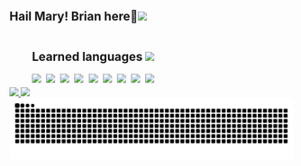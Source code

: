 ## Hail Mary! Brian here👋<img src="https://github.com/user-attachments/assets/fa200e07-d8f6-4191-b291-e6cb34d1820e"/>

<div style="display: inline-block">
  <a href="https://github.com/BrianoFelps">
    <img src="https://github-readme-stats.vercel.app/api/top-langs/?username=brianofelps&layout=compact" style="width:34%;"/>
    <img src="https://github-readme-stats.vercel.app/api?username=brianofelps&show_icons=true&theme=dark" style="width:45%;"/>
  </a>
</div>
<div style="display: inline-block;">
  <h2>
    Learned languages 
    <img src="https://github.com/user-attachments/assets/a44c6823-68e0-4ce4-9ae6-63d9b4559243" style="height:30px"/>
  </h2>
  <div style="display:flex; justify-content:space-between;">
    <img src="https://cdn.jsdelivr.net/gh/devicons/devicon@latest/icons/java/java-original-wordmark.svg" style="height: 40px" />
    <img src="https://cdn.jsdelivr.net/gh/devicons/devicon@latest/icons/javascript/javascript-original.svg" style="height: 35px"/>
    <img src="https://cdn.jsdelivr.net/gh/devicons/devicon@latest/icons/typescript/typescript-original.svg" style="height: 35px"/>
    <img src="https://cdn.jsdelivr.net/gh/devicons/devicon@latest/icons/react/react-original.svg" style="height: 40px" />
    <img src="https://cdn.jsdelivr.net/gh/devicons/devicon@latest/icons/nodejs/nodejs-original-wordmark.svg" style="height: 40px"/>
    <img src="https://cdn.jsdelivr.net/gh/devicons/devicon@latest/icons/php/php-original.svg" style="height: 40px"/>
    <img src="https://cdn.jsdelivr.net/gh/devicons/devicon@latest/icons/mysql/mysql-original.svg" style="height: 40px"/>
    <img src="https://cdn.jsdelivr.net/gh/devicons/devicon@latest/icons/html5/html5-original.svg" style="height: 40px" />
    <img src="https://cdn.jsdelivr.net/gh/devicons/devicon@latest/icons/css3/css3-original.svg" style="height: 40px" />
  </div>
</div>

<picture>
  <source media="(prefers-color-scheme: dark)" srcset="https://raw.githubusercontent.com/BrianoFelps/BrianoFelps/output/github-contribution-grid-snake-dark.svg">
  <source media="(prefers-color-scheme: light)" srcset="https://raw.githubusercontent.com/BrianoFelps/BrianoFelps/output/github-contribution-grid-snake.svg">
  <img alt="github contribution grid snake animation" src="https://raw.githubusercontent.com/BrianoFelps/BrianoFelps/output/github-contribution-grid-snake.svg">
</picture>
